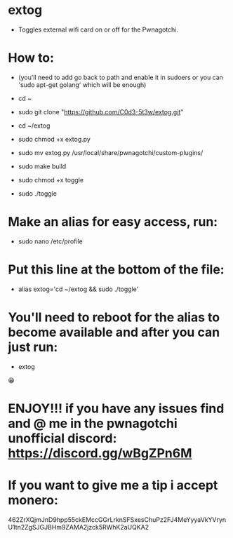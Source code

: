 # extog

* Toggles external wifi card on or off for the Pwnagotchi.

# How to: 

* (you'll need to add go back to path and enable it in sudoers or you can 'sudo apt-get golang' which will be enough)

* cd ~

* sudo git clone "https://github.com/C0d3-5t3w/extog.git"

* cd ~/extog

* sudo chmod +x extog.py

* sudo mv extog.py /usr/local/share/pwnagotchi/custom-plugins/

* sudo make build

* sudo chmod +x toggle

* sudo ./toggle

# Make an alias for easy access, run:

* sudo nano /etc/profile

# Put this line at the bottom of the file:

* alias extog='cd ~/extog && sudo ./toggle'

# You'll need to reboot for the alias to become available and after you can just run:

* extog

😁

# ENJOY!!! if you have any issues find and @ me in the pwnagotchi unofficial discord: https://discord.gg/wBgZPn6M

# If you want to give me a tip i accept monero:

462ZrXQjmJnD9hpp55ckEMccGGrLrknSFSxesChuPz2FJ4MeYyyaVkYVrynU1tn2ZgSJGJBHm9ZAMA2jzck5RWhK2aUQKA2
